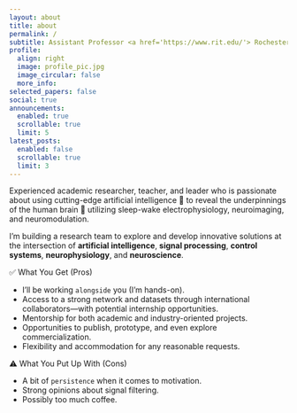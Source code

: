 ```yaml
---
layout: about
title: about
permalink: /
subtitle: Assistant Professor <a href='https://www.rit.edu/'> Rochester Institute of Technology</a>.
profile:
  align: right
  image: profile_pic.jpg
  image_circular: false
  more_info: 
selected_papers: false
social: true
announcements:
  enabled: true
  scrollable: true
  limit: 5
latest_posts:
  enabled: false
  scrollable: true
  limit: 3
---
```


Experienced academic researcher, teacher, and leader who is passionate about using cutting-edge artificial intelligence 🧠 to reveal the underpinnings of the human brain 🧬 utilizing sleep-wake electrophysiology, neuroimaging, and neuromodulation.

I’m building a research team to explore and develop innovative solutions at the intersection of **artificial intelligence**, **signal processing**, **control systems**, **neurophysiology**, and **neuroscience**.

✅ What You Get (Pros)

- I’ll be working `alongside` you (I’m hands-on).
- Access to a strong network and datasets through international collaborators—with potential internship opportunities.
- Mentorship for both academic and industry-oriented projects.
- Opportunities to publish, prototype, and even explore commercialization.
- Flexibility and accommodation for any reasonable requests.

⚠️ What You Put Up With (Cons)

- A bit of `persistence` when it comes to motivation.
- Strong opinions about signal filtering.
- Possibly too much coffee.


